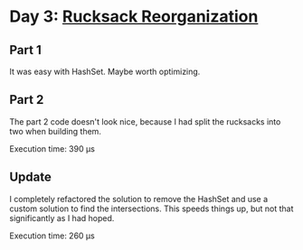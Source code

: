 # Day 3: [Rucksack Reorganization](https://adventofcode.com/2022/day/3)

## Part 1

It was easy with HashSet. Maybe worth optimizing.

## Part 2

The part 2 code doesn't look nice, because I had split the rucksacks into two when building them.

Execution time: 390 µs

## Update

I completely refactored the solution to remove the HashSet and use a custom solution to find the intersections. This speeds things up, but not that significantly as I had hoped.

Execution time: 260 µs
